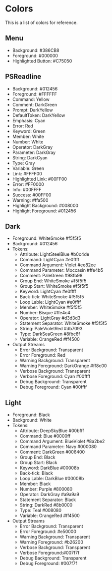 # Colors
This is a list of colors for reference.

## Menu
* Background: #386CB8
* Foreground: #000000
* Highlighted Button: #C75050

## PSReadline
* Background: #012456
* Foreground: #FFFFFF
* Command: Yellow
* Comment: DarkGreen
* Prompt: DarkYellow
* DefaultToken: DarkYellow
* Emphasis: Cyan
* Error: Red
* Keyword: Green
* Member: White
* Number: White
* Operator: DarkGray
* Parameter: DarkGray
* String: DarkCyan
* Type: Gray
* Variable: Green
* Link: #FFFF00
* Highlighted Link: #00FF00
* Error: #FF0000
* Info: #00FFFF
* Success: #00FF00
* Warning: #ffa500
* Highlight Background: #008000
* Highlight Foreground: #012456

## Dark
* Foreground: WhiteSmoke #f5f5f5
* Background: #012456
* Tokens:
    * Attribute: LightSteelBlue #b0c4de
    * Command: LightCyan #e0ffff
    * Command Argument: Violet #ee82ee
    * Command Parameter: Moccasin #ffe4b5
    * Comment: PaleGreen #98fb98
    * Group End: WhiteSmoke #f5f5f5
    * Group Start: WhiteSmoke #f5f5f5
    * Keyword: LightCyan #e0ffff
    * Back-tick: WhiteSmoke #f5f5f5
    * Loop Lable: LightCyan #e0ffff
    * Member: WhiteSmoke #f5f5f5
    * Number: Bisque #ffe4c4
    * Operator: LightGray #d3d3d3
    * Statement Separator: WhiteSmoke #f5f5f5
    * String: PaleVioletRed #db7093
    * Type: DarkSeaGreen #8fbc8f
    * Variable: OrangeRed #ff4500
* Output Streams
    * Error Background: Transparent
    * Error Foreground: Red
    * Warning Background: Transparent
    * Warning Foreground: DarkOrange #ff8c00
    * Verbose Background: Transparent
    * Verbose Foreground: Cyan #00ffff
    * Debug Background: Transparent
    * Debug Foreground: Cyan #00ffff

## Light
* Foreground: Black
* Background: White
* Tokens:
    * Attribute: DeepSkyBlue #00bfff
    * Command: Blue #0000ff
    * Command Argument: BlueViolet #8a2be2
    * Command Parameter: Navy #000080
    * Comment: DarkGreen #006400
    * Group End: Black
    * Group Start: Black
    * Keyword: DarkBlue #00008b
    * Back-tick: Black
    * Loop Lable: DarkBlue #00008b
    * Member: Black
    * Number: Purple #800080
    * Operator: DarkGray #a9a9a9
    * Statement Separator: Black
    * String: DarkRed #8b0000
    * Type: Teal #008080
    * Variable: OrangeRed #ff4500
* Output Streams
    * Error Background: Transparent
    * Error Foreground: #e50000
    * Warning Background: Transparent
    * Warning Foreground: #b26200
    * Verbose Background: Transparent
    * Verbose Foreground:#007f7f
    * Debug Background: Transparent
    * Debug Foreground: #007f7f
